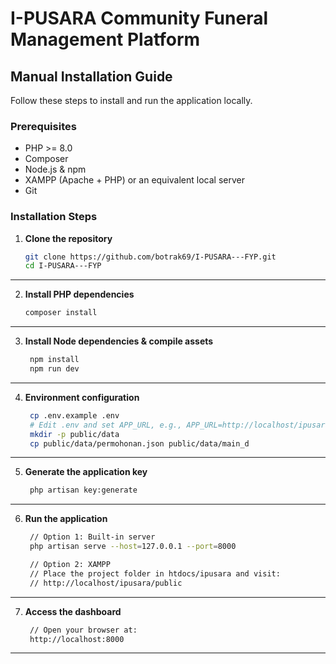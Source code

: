 # I-PUSARA Community Funeral Management Platform

## Manual Installation Guide

Follow these steps to install and run the application locally.

### Prerequisites
- PHP >= 8.0
- Composer
- Node.js & npm
- XAMPP (Apache + PHP) or an equivalent local server
- Git

### Installation Steps

1. **Clone the repository**
   ```bash
   git clone https://github.com/botrak69/I-PUSARA---FYP.git
   cd I-PUSARA---FYP

---

2. **Install PHP dependencies**
   ```bash
   composer install

---

3. **Install Node dependencies & compile assets**
   ```bash
    npm install
    npm run dev

---

4. **Environment configuration**
   ```bash
    cp .env.example .env
    # Edit .env and set APP_URL, e.g., APP_URL=http://localhost/ipusara/public
    mkdir -p public/data
    cp public/data/permohonan.json public/data/main_d

---

5. **Generate the application key**
   ```bash
    php artisan key:generate

---

6. **Run the application**
   ```bash
    // Option 1: Built-in server
    php artisan serve --host=127.0.0.1 --port=8000

    // Option 2: XAMPP
    // Place the project folder in htdocs/ipusara and visit:
    // http://localhost/ipusara/public
---

7. **Access the dashboard**
   ```bash
    // Open your browser at:
    http://localhost:8000
---
